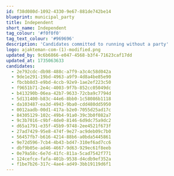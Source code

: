 ```yaml
---
id: f38d080d-1092-4330-9e67-881de742be14
blueprint: municipal_party
title: Independent
short_name: Independent
tag_colour: '#f0f0f0'
tag_text_colour: '#969696'
description: 'Candidates committed to running without a party'
logo: ajakteman-com-(1)-modified.png
updated_by: 9c6b6866-e047-4568-b3f4-71623caf17dd
updated_at: 1735063633
candidates:
  - 2e792cdc-db98-488c-a7f9-a3c4c58d042a
  - 9de1e291-19bd-4963-a9f9-4d8a4be85e90
  - fbcbb8d3-e9bd-4ccb-92e9-1ae2ef223c50
  - f9651b71-2e4c-4003-9f7b-852cc05049dc
  - b413290b-06ea-42b7-9633-72cba9c7794d
  - 5d131400-b83c-44e6-8bb0-1c58086b1118
  - da103487-ea3d-4943-9ba0-cdd480dd5950
  - 0012aadb-00d1-417a-b2e0-7055d25ad17c
  - 84305129-102c-49b4-91a0-39c3b0f082a7
  - 9c3b7016-c9bf-4de0-8146-6d9dc75a9dc2
  - d65a1791-e35f-45b9-9748-2ee4521f673f
  - 27ad7429-95e8-474f-9e27-ac9deb09c7b0
  - 56457fb7-b616-4214-88b6-a0bda5445861
  - 9e72d596-7cb4-4b43-bd47-310ef6ad7cc6
  - dbf9b05e-ad46-4667-9d63-929ec61f8eeb
  - 0e79a58c-6e7d-41fc-811a-5cad7542f771
  - 124cefce-fafa-401b-9538-d4cdb9ef352a
  - f1be7b26-317c-4ae4-ad49-3bb19119d6f1
---
```

